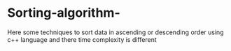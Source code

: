 # Sorting-algorithm-
Here some techniques to sort data in ascending or descending order using c++ language and there time complexity is different 

